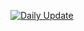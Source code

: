 [![Daily Update](https://github.com/fatalis/livesplit-asl-list/actions/workflows/update.yml/badge.svg)](https://github.com/fatalis/livesplit-asl-list/actions/workflows/update.yml)
